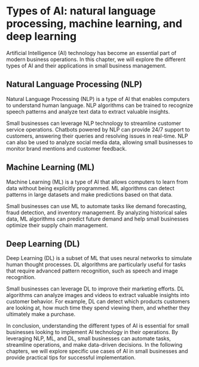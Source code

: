 Types of AI: natural language processing, machine learning, and deep learning
========================================================================================================================================

Artificial Intelligence (AI) technology has become an essential part of modern business operations. In this chapter, we will explore the different types of AI and their applications in small business management.

Natural Language Processing (NLP)
---------------------------------

Natural Language Processing (NLP) is a type of AI that enables computers to understand human language. NLP algorithms can be trained to recognize speech patterns and analyze text data to extract valuable insights.

Small businesses can leverage NLP technology to streamline customer service operations. Chatbots powered by NLP can provide 24/7 support to customers, answering their queries and resolving issues in real-time. NLP can also be used to analyze social media data, allowing small businesses to monitor brand mentions and customer feedback.

Machine Learning (ML)
---------------------

Machine Learning (ML) is a type of AI that allows computers to learn from data without being explicitly programmed. ML algorithms can detect patterns in large datasets and make predictions based on that data.

Small businesses can use ML to automate tasks like demand forecasting, fraud detection, and inventory management. By analyzing historical sales data, ML algorithms can predict future demand and help small businesses optimize their supply chain management.

Deep Learning (DL)
------------------

Deep Learning (DL) is a subset of ML that uses neural networks to simulate human thought processes. DL algorithms are particularly useful for tasks that require advanced pattern recognition, such as speech and image recognition.

Small businesses can leverage DL to improve their marketing efforts. DL algorithms can analyze images and videos to extract valuable insights into customer behavior. For example, DL can detect which products customers are looking at, how much time they spend viewing them, and whether they ultimately make a purchase.

In conclusion, understanding the different types of AI is essential for small businesses looking to implement AI technology in their operations. By leveraging NLP, ML, and DL, small businesses can automate tasks, streamline operations, and make data-driven decisions. In the following chapters, we will explore specific use cases of AI in small businesses and provide practical tips for successful implementation.
